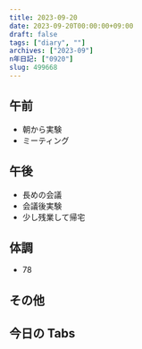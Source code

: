 ```yaml
---
title: 2023-09-20
date: 2023-09-20T00:00:00+09:00
draft: false
tags: ["diary", ""]
archives: ["2023-09"]
n年日記: ["0920"]
slug: 499668
---
```


## 午前

- 朝から実験
- ミーティング

## 午後

- 長めの会議
- 会議後実験
- 少し残業して帰宅

## 体調

- 78

## その他

## 今日の Tabs
